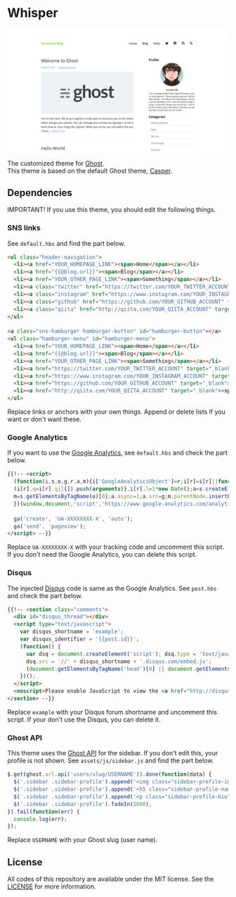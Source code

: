 # Whisper
![screenshot](https://github.com/noraworld/whisper/blob/master/assets/img/screenshot_desktop.png)

The customized theme for [Ghost](https://github.com/TryGhost/Ghost).  
This theme is based on the default Ghost theme, [Casper](https://github.com/TryGhost/Casper).

## Dependencies
IMPORTANT! If you use this theme, you should edit the following things.

### SNS links
See `default.hbs` and find the part below.

```html
<ul class="header-navigation">
  <li><a href="YOUR_HOMEPAGE_LINK"><span>Home</span></a></li>
  <li><a href="{{@blog.url}}"><span>Blog</span></a></li>
  <li><a href="YOUR_OTHER_PAGE_LINK"><span>Something</span></a></li>
  <li><a class="twitter" href="https://twitter.com/YOUR_TWITTER_ACCOUNT" target="_blank"><i class="sns-twitter"></i></a></li>
  <li><a class="instagram" href="https://www.instagram.com/YOUR_INSTAGRAM_ACCOUNT" target="_blank"><i class="sns-instagram"></i></a></li>
  <li><a class="github" href="https://github.com/YOUR_GITHUB_ACCOUNT" target="_blank"><i class="sns-github"></i></a></li>
  <li><a class="qiita" href="http://qiita.com/YOUR_QIITA_ACCOUNT" target="_blank"><i class="sns-qiita"></i></a></li>
</ul>

<a class="sns-hamburger hamburger-button" id="hamburger-button"></a>
<ul class="hamburger-menu" id="hamburger-menu">
  <li><a href="YOUR_HOMEPAGE_LINK"><span>Home</span></a></li>
  <li><a href="{{@blog.url}}"><span>Blog</span></a></li>
  <li><a href="YOUR_OTHER_PAGE_LINK"><span>Something</span></a></li>
  <li><a href="https://twitter.com/YOUR_TWITTER_ACCOUNT" target="_blank"><span>Twitter</span></a></li>
  <li><a href="https://www.instagram.com/YOUR_INSTAGRAM_ACCOUNT" target="_blank"><span>Instagram</span></a></li>
  <li><a href="https://github.com/YOUR_GITHUB_ACCOUNT" target="_blank"><span>GitHub</span></a></li>
  <li><a href="http://qiita.com/YOUR_QIITA_ACCOUNT" target="_blank"><span>Qiita</span></a></li>
</ul>
```

Replace links or anchors with your own things. Append or delete lists if you want or don't want these.

### Google Analytics
If you want to use the [Google Analytics](https://analytics.google.com), see `default.hbs` and check the part below.

```html
{{!-- <script>
  (function(i,s,o,g,r,a,m){i['GoogleAnalyticsObject']=r;i[r]=i[r]||function(){
  (i[r].q=i[r].q||[]).push(arguments)},i[r].l=1*new Date();a=s.createElement(o),
  m=s.getElementsByTagName(o)[0];a.async=1;a.src=g;m.parentNode.insertBefore(a,m)
  })(window,document,'script','https://www.google-analytics.com/analytics.js','ga');

  ga('create', 'UA-XXXXXXXX-X', 'auto');
  ga('send', 'pageview');
</script> --}}
```

Replace `UA-XXXXXXXX-X` with your tracking code and uncomment this script. If you don't need the Google Analytics, you can delete this script.

### Disqus
The injected [Disqus](https://disqus.com) code is same as the Google Analytics. See `post.hbs` and check the part below.

```html
{{!-- <section class="comments">
  <div id="disqus_thread"></div>
  <script type="text/javascript">
    var disqus_shortname = 'example';
    var disqus_identifier = '{{post.id}}';
    (function() {
      var dsq = document.createElement('script'); dsq.type = 'text/javascript'; dsq.async = true;
      dsq.src = '//' + disqus_shortname + '.disqus.com/embed.js';
      (document.getElementsByTagName('head')[0] || document.getElementsByTagName('body')[0]).appendChild(dsq);
    })();
  </script>
  <noscript>Please enable JavaScript to view the <a href="http://disqus.com/?ref_noscript">comments powered by Disqus.</a></noscript>
</section> --}}
```

Replace `example` with your Disqus forum shortname and uncomment this script. If your don't use the Disqus, you can delete it.

### Ghost API
This theme uses the [Ghost API](https://api.ghost.org) for the sidebar. If you don't edit this, your profile is not shown. See `assets/js/sidebar.js` and find the part below.

```javascript
$.get(ghost.url.api('users/slug/USERNAME')).done(function(data) {
  $('.sidebar .sidebar-profile').append('<img class="sidebar-profile-image" src="' + data.users[0].image + '"alt="' + data.users[0].name + '">');
  $('.sidebar .sidebar-profile').append('<h5 class="sidebar-profile-name">' + data.users[0].name + '</h5>');
  $('.sidebar .sidebar-profile').append('<p class="sidebar-profile-bio">' + data.users[0].bio + '</p>');
  $('.sidebar .sidebar-profile').fadeIn(1000);
}).fail(function(err) {
  console.log(err);
});
```

Replace `USERNAME` with your Ghost slug (user name).

## License
All codes of this repository are available under the MIT license. See the [LICENSE](https://github.com/noraworld/whisper/blob/master/LICENSE) for more information.

